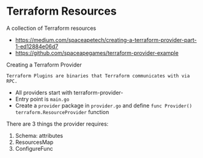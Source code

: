 # Terraform Resources
A collection of Terraform resources

- https://medium.com/spaceapetech/creating-a-terraform-provider-part-1-ed12884e06d7
- https://github.com/spaceapegames/terraform-provider-example

Creating a Terraform Provider

`Terraform Plugins are binaries that Terraform communicates with via RPC.`

- All providers start with terraform-provider-
- Entry point is `main.go`
- Create a `provider` package in `provider.go` and define `func Provider() terraform.ResourceProvider` function

There are 3 things the provider requires:
1. Schema: attributes
2. ResourcesMap
3. ConfigureFunc
